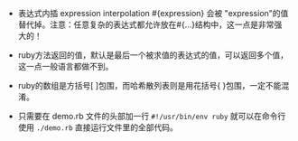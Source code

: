 
* 表达式内插 expression interpolation
  #{expression} 会被 "expression"的值替代掉。注意：任意复杂的表达式都允许放在#{...}结构中，这一点是非常强大的！

* ruby方法返回的值，默认是最后一个被求值的表达式的值，可以返回多个值，这一点一般语言都做不到。

* ruby的数组是方括号[ ]包围，而哈希散列表则是用花括号{ }包围，一定不能混淆。

* 只需要在 demo.rb 文件的头部加一行 `#!/usr/bin/env ruby` 就可以在命令行使用 `./demo.rb` 直接运行文件里的全部代码。